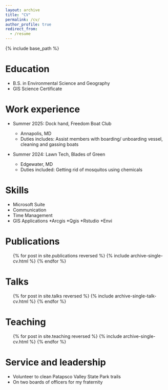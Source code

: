 ```yaml
---
layout: archive
title: "CV"
permalink: /cv/
author_profile: true
redirect_from:
  - /resume
---
```


{% include base_path %}

Education
======
* B.S. in Environmental Science and Geography
* GIS Science Certificate

Work experience
======
* Summer 2025: Dock hand, Freedom Boat Club
  * Annapolis, MD
  * Duties includes: Assist members with boarding/ unboarding vessel, cleaning and gassing boats

* Summer 2024: Lawn Tech, Blades of Green
  * Edgewater, MD
  * Duties included: Getting rid of mosquitos using chemicals
  
Skills
======
* Microsoft Suite
* Communication
* Time Management
* GIS Applications
    *Arcgis
    *Qgis
    *Rstudio
    *Envi

Publications
======
  <ul>{% for post in site.publications reversed %}
    {% include archive-single-cv.html %}
  {% endfor %}</ul>
  
Talks
======
  <ul>{% for post in site.talks reversed %}
    {% include archive-single-talk-cv.html  %}
  {% endfor %}</ul>
  
Teaching
======
  <ul>{% for post in site.teaching reversed %}
    {% include archive-single-cv.html %}
  {% endfor %}</ul>
  
Service and leadership
======
* Volunteer to clean Patapsco Valley State Park trails
* On two boards of officers for my fraternity
